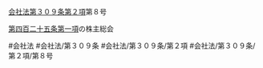 [会社法第３０９条第２項](会社法＿＿＿＿第３０９条第２項)第８号

[第四百二十五条第一項](会社法＿＿＿＿第４２５条第１項)の株主総会


#会社法
#会社法/第３０９条
#会社法/第３０９条/第２項
#会社法/第３０９条/第２項/第８号
